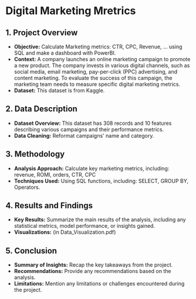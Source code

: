 # Digital Marketing Mretrics

## 1. Project Overview
- **Objective:** Calculate Marketing metrics: CTR, CPC, Revenue, … using SQL and make a dashboard with PowerBI. 
- **Context:** A company launches an online marketing campaign to promote a new product. The company invests in various digital channels, such as social media, email marketing, pay-per-click (PPC) advertising, and content marketing. To evaluate the success of this campaign, the marketing team needs to measure specific digital marketing metrics.
- **Dataset:** This dataset is from Kaggle.

## 2. Data Description
- **Dataset Overview:** This dataset has 308 records and 10 features describing various campaigns and their performance metrics.
- **Data Cleaning:** Reformat campaigns' name and category.

## 3. Methodology
- **Analysis Approach:** Calculate key marketing metrics, including: revenue, ROMI, orders, CTR, CPC 
- **Techniques Used:** Using SQL functions, including: SELECT, GROUP BY, Operators.

## 4. Results and Findings
- **Key Results:** Summarize the main results of the analysis, including any statistical metrics, model performance, or insights gained.
- **Visualizations:** (in Data_Visualization.pdf)

## 5. Conclusion
- **Summary of Insights:** Recap the key takeaways from the project.
- **Recommendations:** Provide any recommendations based on the analysis.
- **Limitations:** Mention any limitations or challenges encountered during the project.



